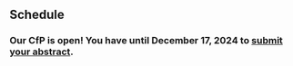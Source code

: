 ## Schedule

### Our CfP is open! You have until December 17, 2024 to [submit your abstract](https://forms.gle/h49JeHww7oKoDVE69).



<!-- Placeholder
| Time | Topic and Speaker |
| ----- | ---- |
| 9:00-9:30 | Networking with coffee and pastries |
| 9:30-9:50 | CHAOSS Overview - Matt Germonprez |
| 9:50-10:10 | Presentation: University OSPOs and Metrics - Clare Dillon |
| 10:10-10:35 | Breakout: Group Discussion |
| 10:35 | Group Picture |
| 10:35-11:00 | Break |
| 11:00-11:35 | Panel: Tension Between Transparency and Privacy in OSS metrics generation - Malcolm Bain (ACROSS LEGAL), Sophia Vargas (Google), Inessa Pawson (OpenTeams) |
| 11:35-12:00 | Breakout: Group Discussion |
| 12:00-12:15 | Breakout Sessions Recap |
| 12:15-1:30 | Lunch (on your own) |
| 1:30-4:00 | (Pick 1): Workshop: University Open Source Metrics |
| 1:30-4:00 | (Pick 1): Workshop: GrimoireLab |
| 1:30-4:00 | (Pick 1): Workshop: Augur
| 4:00-4:30 | Keynote: Best practices for research in open source ecosystems - julia ferraioli |
| 4:30-5:00 | Wrap-up |
| 5:00-7:00 | Social Activity - Rooftop Bar at the Bedford Hotel & Congress Centre|


-->


